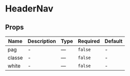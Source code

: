 # HeaderNav

## Props

<!-- @vuese:HeaderNav:props:start -->
|Name|Description|Type|Required|Default|
|---|---|---|---|---|
|pag|-|—|`false`|-|
|classe|-|—|`false`|-|
|white|-|—|`false`|-|

<!-- @vuese:HeaderNav:props:end -->


